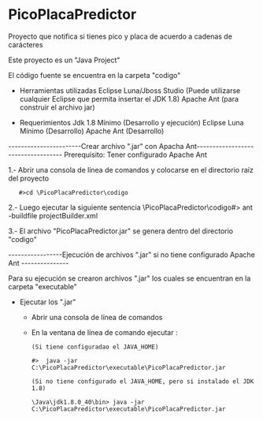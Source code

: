# PicoPlacaPredictor
Proyecto que notifica si tienes pico y placa de acuerdo a cadenas de carácteres

Este proyecto es un "Java Project"

El código fuente se encuentra en la carpeta "codigo"
* Herramientas utilizadas
	Eclipse Luna/Jboss Studio (Puede utilizarse cualquier Eclipse que permita insertar el JDK 1.8)
	Apache Ant (para construir el archivo jar)
	
* Requerimientos
	Jdk 1.8 Mínimo (Desarrollo y ejecución)
	Eclipse Luna Mínimo (Desarrollo)
	Apache Ant (Desarrollo)
	

-----------------------Crear archivo ".jar" con Apacha Ant-----------------------------------
Prerequisito:
	Tener configurado Apache Ant
	
1.- Abrir una consola de línea de comandos y colocarse en el directorio raíz del proyecto
     
	   #>cd \PicoPlacaPredictor\codigo 
	   
2.- Luego ejecutar la siguiente sentencia
       \PicoPlacaPredictor\codigo#> ant -buildfile projectBuilder.xml
	   
3.- El archivo "PicoPlacaPredictor.jar" se genera dentro del directorio "codigo"

-----------------Ejecución de archivos ".jar" si no tiene configurado Apache Ant ---------------

Para su ejecución se crearon archivos ".jar" los cuales se encuentran en la carpeta "executable"

* Ejecutar los ".jar"
  - Abrir una consola de línea de comandos 
  - En la ventana de línea de comando ejecutar :
  
		(Si tiene configuradao el JAVA_HOME)
		
	    #>  java -jar C:\PicoPlacaPredictor\executable\PicoPlacaPredictor.jar
		
		(Si no tiene configurado el JAVA_HOME, pero si instalado el JDK 1.8)
		
		\Java\jdk1.8.0_40\bin> java -jar C:\PicoPlacaPredictor\executable\PicoPlacaPredictor.jar

		


	

	
